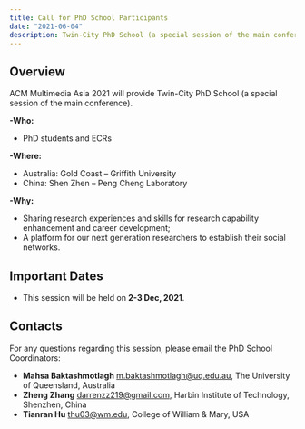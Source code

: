 ```yaml
---
title: Call for PhD School Participants
date: "2021-06-04"
description: Twin-City PhD School (a special session of the main conference) will be held.
---
```


## Overview

ACM Multimedia Asia 2021 will provide Twin-City PhD School (a special session of the main conference).

**-Who:**
<ul><li>PhD students and ECRs</li></ul>

**-Where:**
<ul>
	<li>Australia: Gold Coast – Griffith University</li>
	<li>China: Shen Zhen – Peng Cheng Laboratory</li>
</ul>

**-Why:**
<ul>
	<li>Sharing research experiences and skills for research capability enhancement and career development;</li>
	<li>A platform for our next generation researchers to establish their social networks.</li>
</ul>


## Important Dates

- This session will be held on **2-3 Dec, 2021**.

## Contacts

For any questions regarding this session, please email the PhD School Coordinators: 

- **Mahsa Baktashmotlagh** [m.baktashmotlagh@uq.edu.au](mailto:m.baktashmotlagh@uq.edu.au), The University of Queensland, Australia
- **Zheng Zhang** [darrenzz219@gmail.com](mailto:darrenzz219@gmail.com), Harbin Institute of Technology, Shenzhen, China
- **Tianran Hu** [thu03@wm.edu](mailto:thu03@wm.edu), College of William & Mary, USA
